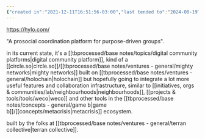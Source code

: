 ```yaml
---
{"created in":"2021-12-11T16:51:56-03:00","last tended to":"2024-08-19T03:05:44-03:00","tags":["tool","socialsensemaking","holochain","🌿"],"dg-publish":true,"relevancescore":80,"permalink":"/projects-and-tools/tools/hylo/","dgPassFrontmatter":true,"created":"2021-12-11T16:51:56.442-03:00","updated":"2024-08-19T03:05:44.533-03:00"}
---
```


https://hylo.com/

"A prosocial coordination platform for purpose-driven groups".

in its current state, it's a [[tbprocessed/base notes/topics/digital community platforms\|digital community platform]], kind of a [[circle.so\|circle.so]]/[[tbprocessed/base notes/ventures - general/mighty networks\|mighty networks]] built on [[tbprocessed/base notes/ventures - general/holochain\|holochain]] but hopefully going to integrate a lot more useful features and collaboration infrastructure, similar to [[initiatives, orgs & communities/lab/neighbourhoods\|neighbourhoods]], [[projects & tools/tools/weco\|weco]] and other tools in the [[tbprocessed/base notes/concepts - general/game b\|game b]]/[[concepts/metacrisis\|metacrisis]] ecosystem.

built by the folks at [[tbprocessed/base notes/ventures - general/terran collective\|terran collective]].